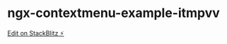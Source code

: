 # ngx-contextmenu-example-itmpvv

[Edit on StackBlitz ⚡️](https://stackblitz.com/edit/ngx-contextmenu-example-itmpvv)